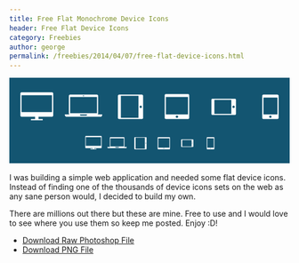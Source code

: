 ```yaml
---
title: Free Flat Monochrome Device Icons
header: Free Flat Device Icons
category: Freebies
author: george
permalink: /freebies/2014/04/07/free-flat-device-icons.html
---
```


![Preview of Device Icons](/img/download/device-monochome-icons.png)

I was building a simple web application and needed some flat device icons. Instead of finding one of the thousands of device icons sets on the web as any sane person would, I decided to build my own.

There are millions out there but these are mine. Free to use and I would love to see where you use them so keep me posted. Enjoy <span class="cheese">:D</span>!

* <a target="_blank" href="/img/download/device-monochome-icons.psd">Download Raw Photoshop File</a>
* <a target="_blank" href="/img/download/device-monochome-icons.png">Download PNG File</a>
